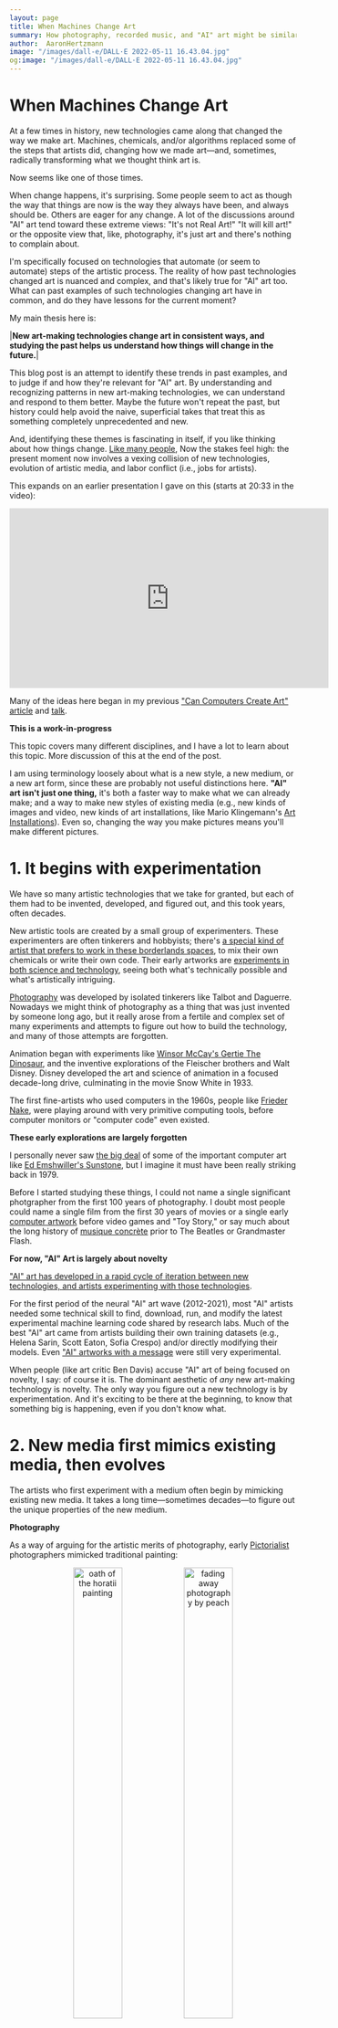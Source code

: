 ```yaml
---
layout: page
title: When Machines Change Art
summary: How photography, recorded music, and "AI" art might be similar.
author:  AaronHertzmann
image: "/images/dall-e/DALL·E 2022-05-11 16.43.04.jpg"
og:image: "/images/dall-e/DALL·E 2022-05-11 16.43.04.jpg"
---
```



# When Machines Change Art

At a few times in history, new technologies came along that changed the way we make art. Machines, chemicals, and/or algorithms replaced some of the steps that artists did, changing how we made art—and, sometimes, radically transforming what we thought think art is.

Now seems like one of those times.

When change happens, it's surprising. Some people seem to act as though the way that things are now is the way they always have been, and always should be. Others are eager for any change.  A lot of the discussions around "AI" art tend toward these extreme views: "It's not Real Art!" "It will kill art!" or the opposite view that, like, photography, it's just art and there's nothing to complain about.

I'm specifically focused on technologies that automate (or seem to automate) steps of the artistic process. The reality of how past technologies changed art is nuanced and complex, and that's likely true for "AI" art too. What can past examples of such technologies changing art have in common, and do they have lessons for the current moment?

My main thesis here is:

|**New art-making technologies change art in consistent ways, and studying the past helps us understand how things will change in the future.**|

This blog post is an attempt to identify these trends in past examples, and to judge if and how they're relevant for "AI" art. 
By understanding and recognizing patterns in new art-making technologies, we can understand and respond to them better.  Maybe the future won't repeat the past, but history could help avoid the naive, superficial takes that treat this as something completely unprecedented and new.

And, identifying these themes is fascinating in itself, if you like thinking about how things change.  [Like many people,](/2022/10/11/amateurs.html) Now the stakes feel high: the present moment now involves a vexing collision of new technologies, evolution of artistic media, and labor conflict (i.e., jobs for artists).

This expands on an earlier presentation I gave on this (starts at 20:33 in the video):

<center>
<iframe width="560" height="315" src="https://www.youtube.com/embed/56P-f_Dcxx8?start=1236" title="YouTube video player" frameborder="0" allow="accelerometer; autoplay; clipboard-write; encrypted-media; gyroscope; picture-in-picture" allowfullscreen></iframe>
</center>

Many of the ideas here began in my previous ["Can Computers Create Art" article](https://www.mdpi.com/2076-0752/7/2/18) and [talk](https://www.youtube.com/watch?v=APkitEWqdKw).

**This is a work-in-progress**

This topic covers many different disciplines, and I have a lot to learn about this topic. More discussion of this at the end of the post.

I am using terminology loosely about what is a new style, a new medium, or a new art form, since these are probably not useful distinctions here.  **"AI" art isn't just one thing,** it's both a faster way to make what we can already make; and a way to make new styles of existing media (e.g., new kinds of images and video, new kinds of art installations, like Mario Klingemann's [Art Installations](https://underdestruction.com/2020/08/29/appropriate-response/)).   Even so, changing the way you make pictures means you'll make different pictures.

# 1. It begins with experimentation

We have so many artistic technologies that we take for granted, but each of them had to be invented, developed, and figured out, and this took years, often decades.

New artistic tools are created by a small group of experimenters. These experimenters are often tinkerers and hobbyists; there's [a special kind of artist that prefers to work in these borderlands spaces](/2022/10/11/amateurs.html), to mix their own chemicals or write their own code. Their early artworks are [experiments in both science and technology](/2022/10/26/experimentation.html), seeing both what's technically possible and what's artistically intriguing.

[Photography](/2022/08/29/photography-history.html) was developed by isolated tinkerers like Talbot and Daguerre. Nowadays we might think of photography as a thing that was just invented by someone long ago, but it really arose from a fertile and complex set of many experiments and attempts to figure out how to build the technology, and many of those attempts are forgotten.

Animation began with experiments like [Winsor McCay's Gertie The Dinosaur](https://en.wikipedia.org/wiki/Gertie_the_Dinosaur), and the inventive explorations of the Fleischer brothers and Walt Disney. Disney developed the art and science of animation in a focused decade-long drive, culminating in the movie Snow White in 1933. 

The first fine-artists who used computers in the 1960s, people like [Frieder Nake](https://en.wikipedia.org/wiki/Frieder_Nake), were playing around with very primitive computing tools, before computer monitors or "computer code" even existed.

**These early explorations are largely forgotten** 

I personally never saw [the big deal](https://www.moma.org/collection/works/120542) of some of the important computer art like [Ed Emshwiller's Sunstone](https://www.youtube.com/watch?v=tMW15OajuKc), but I imagine it must have been really striking back in 1979. 

Before I started studying these things, I could not name a single significant photgrapher from the first 100 years of photography. I doubt most people could name a single film from the first 30 years of movies or a single early [computer artwork](https://en.wikipedia.org/wiki/Computer_art) before video games and "Toy Story," or say much about the long history of [musique concrète](https://en.wikipedia.org/wiki/Musique_concr%C3%A8te) prior to The Beatles or Grandmaster Flash.


**For now, "AI" Art is largely about novelty** 

["AI" art has developed in a rapid cycle of iteration between new technologies, and artists experimenting with those technologies](https://aaronhertzmann.com/2021/03/11/lifecycle.html). 

For the first period of the neural "AI" art wave (2012-2021), most "AI" artists needed some technical skill to find, download, run, and modify the latest experimental machine learning code shared by research labs.  Much of the best "AI" art came from artists building their own training datasets (e.g., Helena Sarin, Scott Eaton, Sofia Crespo) and/or directly modifying their models.  Even ["AI" artworks with a message](https://kcimc.medium.com/working-with-faces-e63a86391a93) were still very experimental.

When people (like art critic Ben Davis) accuse "AI" art of being focused on novelty, I say: of course it is. The dominant aesthetic of _any_ new art-making technology is novelty. The only way you figure out a new technology is by experimentation. And it's exciting to be there at the beginning, to know that something big is happening, even if you don't know what.




# 2. New media first mimics existing media, then evolves

The artists who first experiment with a medium often begin by mimicking existing new media. It takes a long time—sometimes decades—to figure out the unique properties of the new medium.

**Photography** 

As a way of arguing for the artistic merits of photography, early [Pictorialist](https://en.wikipedia.org/wiki/Pictorialism) photographers mimicked traditional painting:

<center>
<figure>
   <p float="left">
   <img src="../../../images/arthistory/david_painting.jpg" alt="oath of the horatii painting"  width="45%"/>&nbsp;<img src="../../../images/photohistory/peach.jpg" alt="fading away photography by peach" width="45%"/>
</p>
  <figcaption align="center"><i>Classical compositions in <a href="https://en.wikipedia.org/wiki/Oath_of_the_Horatii">painting (1784)</a> and <a href="https://en.wikipedia.org/wiki/Henry_Peach_Robinson">photography (1858)</a></i></figcaption>
</figure>
</center>

As photography matured, some painters decided that this kind of realism wasn't actually art, and created more hazy, impressionistic images, like Whister's Nocturne—which the Pictorialists then mimicked:

<center>
<figure>
   <p float="left">
   <img src="../../../images/arthistory/nocturne.jpg" alt="TODO"  width="45%"/>&nbsp;<img src="../../../images/photohistory/morning.jpg" alt="Whistler's Nocturne painting" width="45%"/>
</p>
  <figcaption align="center"><i>Hazy atmospheric styles in <a href="https://en.wikipedia.org/wiki/Nocturne:_Blue_and_Gold_%E2%80%93_Old_Battersea_Bridge">painting (1872)</a> and <a href="https://en.wikipedia.org/wiki/Pictorialism#/media/File:Clarence_Hudson_White_-_Morning_-_Google_Art_Project.jpg">photography (1908)</a></i></figcaption>
</figure>
</center>

Two developments allowed photography to move beyond mimickry in the early 20th Century. First, the  growth of Modern Art both shifted the aesthetic cutting edge; "art" was no longer about illusionistic painting.  Second, photography had been recognized as an art form by major institutions.  Photographers like [Group f/64](https://en.wikipedia.org/wiki/Group_f/64) began to explore new directions, considering the unique properties of the photography as a medium, rather than trying to repeat past styles.


**Cinema** 

In 1895, the Lumière brothers made some of the first moving pictures:

<center>
<iframe width="560" height="315" src="https://www.youtube.com/embed/DEQeIRLxaM4" title="YouTube video player" frameborder="0" allow="accelerometer; autoplay; clipboard-write; encrypted-media; gyroscope; picture-in-picture" allowfullscreen></iframe>
</center>

It doesn't seem like much now, but, at the time, it must have been so amazing just to see the pictures move at all.  

Within a decade, people were telling stories with film. The early movies were much like filmed stage-plays, with a static camera, and actors making big gestures like Vaudevillians. It took several decades for artists to develop the language of film, including editing and camera techniques.  Here's a clip of media scholar Janet Murray summarizing this history:

<center>
<iframe width="560" height="315" src="https://www.youtube.com/embed/PyI_b_a_lNs?clip=Ugkx8Q7X89M3Pi2sPpahbz3y4pupBmnjUOoo&amp;clipt=EPi9CBjgvwo" title="YouTube video player" frameborder="0" allow="accelerometer; autoplay; clipboard-write; encrypted-media; gyroscope; picture-in-picture" allowfullscreen></iframe>
</center>
(sorry for the looping)

Cinema was invented in the 1890s, but the first movies we now think of as masterpieces arrived decades later, like Modern Times (1936), Snow White (1937), and Citizen Kane (1941). (Only if you are a film buff you can probably think of great films that came out earlier, like Buster Keaton's "The General" from 1927 or "Nosferatu".)

**Hip-Hop**

Or, consider the way **hip-hop** [began as house party music, repurposing funk records with turntable and fader](https://www.youtube.com/watch?v=10C-Q3NIlzU). 
The earliest rappers were inspired by [comedians](https://www.youtube.com/watch?v=NRS62nccwmw) and [poets](https://www.youtube.com/watch?v=QnJFhuOWgXg).  Then the DJs started scratching
<center>
<iframe width="560" height="315" src="https://www.youtube.com/embed/oA-OpvH4CIQ" title="YouTube video player" frameborder="0" allow="accelerometer; autoplay; clipboard-write; encrypted-media; gyroscope; picture-in-picture" allowfullscreen></iframe>
</center>
and turntablism and remixing and sampling culture went [far far from that original party music, into all sorts of far-out directions like jungle music](https://www.youtube.com/watch?v=5SaFTm2bcac).

Hip-hop started in the 1970s as fun party music, meant to be danced to and forgotten. In 2018, Kendrick Lamar won the Pulitzer Prize for Music.



**Computer art**

When people starting making art with computers, they consciously mimicked abstract artworks, as in 
A. Michael Noll's 1964 [Computer Composition with Lines](http://dada.compart-bremen.de/item/artwork/5) (based on [a Mondrian painting](https://arthistoryproject.com/artists/piet-mondrian/composition-with-lines-composition-in-black-and-white/)) and
Frieder Nake's 1965 [Hommage à Paul Klee](https://collections.vam.ac.uk/item/O211685/hommage-a-paul-klee-13965-print-nake-frieder/hommage-%C3%A0-paul-klee-13965-print-nake-frieder/), inspired by a [Klee painting](https://www.mutualart.com/Artwork/Highroad-and-Byroads/9FCBB157DACDFADF).

**Does "AI Art" start out by mimicking?** 

Much of the history of "AI" art is imitation. Most commonly, [style transfer explicitly mimics existing artists](https://mrl.cs.nyu.edu/publications/image-analogies), with lots of "Van Gogh" and "Picasso" styles, and newer diffusion has a lot of ["in the style of"](/2022/05/25/dall-e.html). These are new styles in the spirit of existing artists rather than existing replications. 
More generally, aesthetically, a lot of "AI" art is about mimicking existing things: movie stills, conceptual art, 

The lessons of history is that this simulation is temporary: people aren't going to want "paintings in the style of Van Gogh" for very long (if they ever do). "AI" art may evolve into something very different.

One could also make the case that the popularity of [visual indeterminacy in GAN Art](https://direct.mit.edu/leon/article-abstract/53/4/424/96926/Visual-Indeterminacy-in-GAN-Art?redirectedFrom=fulltext) refers to [indeterminate visuals in Modern art](https://www.nytimes.com/interactive/2021/01/29/arts/design/juan-gris-cubism-collage.html), although without any specific reference in style.  It's more the feeling that's similar; GAN art often "feels like" Modern art because of the indeterminacy and ambiguity.



# 3. The Backlash ("This will kill art / This is Not Art")


The knee-jerk response to new technology is [often hyperbolic pessimism](https://www.amyorben.com/publication/2020_orben_pops/).  New technology can indeed have significantly negative impacts, but the initial backlash typically gets it completely wrong.

**Status quo bias**

In [a 1999 essay](https://douglasadams.com/dna/19990901-00-a.html), the novelist Douglas Adams wrote:

<p>
<div style="border:1px solid black; padding-left:10px; padding-top:10px">
I've come up with a set of rules that describe our reactions to technologies:
<ol>
<li> Anything that is in the world when you're born is normal and ordinary and is just a natural part of the way the world works.</li>
<li> Anything that's invented between when you're fifteen and thirty-five is new and exciting and revolutionary and you can probably get a career in it.</li>
<li> Anything invented after you’re thirty-five is against the natural order of things. </li>
</ol>
</div>
</p>

This is now called [Status Quo bias](https://en.wikipedia.org/wiki/Status_quo_bias), an emotional preference for the current state of things. In one recent study, [researchers' found evidence supporting Adams' description](https://journals.sagepub.com/doi/abs/10.1177/09567976221102868).
They described a new technology to participants, and, for each participant, told them a different year of the technology's invention. They repeated this for many technologies and participants, and they found that **peoples' judgments of whether a new technology is beneficial is best predicted by whether it was invented before or after they were born.**

There are numerous famous examples of people condemning new technologies. [Plato bemoaned that invention of writing would ruin ruin peoples' memories](https://people.umass.edu/sharris/in/e491ho/PlatoWriting.htm).  

Sociologists and psychologists have several theories why some people tend to predict catastrophe for new technologies. One possible explanation is that, for some people, it's hard to imagine the benefits of new inventions—which are diffuse and ambiguous—as compared to the very real prospect of losing something we have.  The positives and negatives are real, but they're often not the things that people are afraid of.

**We prefer the music of our formative years**

Something similar happens with artistic taste. So many times have I heard someone say "All of today's music sucks, it was better in the 90s" or "the 80s" or in the days of The Beatles and Elvis. Somehow it has all gone downhill since the speaker came of age.  Indeed, [numerous studies show that people prefer the music from their youth](https://journals.sagepub.com/doi/10.1177/2059204320965058). 

My favorite example came when, years ago, I bought a CD reissue of "Getz/Gilberto," the album that made "The Girl from Ipanema" famous, and it included <a href="https://coverartarchive.org/release/07965278-f955-44a5-b41f-ea03a2f3e303/28682913595.pdf">these liner notes by a jazz critic</a>:

<center>
<figure>
   <p float="left">
   <a href="../../../images/statusquo/getzgilberto.jpg"><img src="../../../images/statusquo/getzgilberto.jpg" alt="Liner notes for Getz/Gilberto reissue by Doug Ramsey" width="60%"/></a>
</p>
</figure>
</center>

For this critic, it was self-evident that pop music had become garbage by 1956, and was garbage ever since then.

**Wrong or impossible standards**

I often read things like "AI art is no good because it hasn't give me the same experience as a Rembrandt does", or whatever once provided the speaker with a profound formative experience. 

In respected novelist and activist [Wendell Berry's 1987 essay on why he will never buy a computer for writing](https://classes.matthewjbrown.net/teaching-files/philtech/berry-computer.pdf), he writes (with obvious skepticism) that he will only respect computers as a writing tool when someone uses a computer to produce a work of art comparable to Dante.  Back in 1987 there probably hadn't been great literature written on computers, but surely there now has.   In 2010, [Roger Ebert wrote that video games could never be art](https://www.rogerebert.com/roger-ebert/video-games-can-never-be-art), because no existing game was worthy of comparison to the great historical masterpieces.

It sounds a lot like [Disruptive Innovation](https://en.wikipedia.org/wiki/Disruptive_innovation), where established players dismiss new technology because it doesn't perform as well as the old thing according to the old standards. But, because it's cheaper and easier than the old thing, it serves more customers and eventually surpasses the old thing. It turns out that the old standards weren't eternal.
 

**At this early stage in "AI" Art, the Weirdness is the point.**

Some of the complaints about "AI" art complain about it looking "off," lacking the personal touch of hand-drawn art. It doesn't look like what we're used to; it doesn't work by the traditional standards of experts. It looks weird.

The weirdness is what makes it exciting; it's a sign that there's something new going on here, and we don't yet quite know what it is.  The weirdness is a sign that "AI" art isn't quite the same artform or tool as before, and that it functions subtly differently.

This kind of [weirdness only appeals to certain kinds of people](/2022/10/11/amateurs.html), as exemplified by  Janelle Shane's blog ["AI weirdness"](https://www.aiweirdness.com/).


**Can technology be bad for art?** 

The effects of new technologies can be complex and nuanced. In the words of [Kranzberg's First Law](https://www.jstor.org/stable/3105385), "Technology is neither good nor bad; nor is it neutral".
On one hand, new distribution mechanisms can shift the balance of power, and I'll discuss this later.

But **I cannot think of a single example of a new artistic tool or medium that is objectively "bad for art."** In all the many times people have claimed that a new medium like photography is going to kill art, it's never been true. Not all technology has been great for art, but when a technology leads to "bad art"—like [Smell-o-Vision](https://en.wikipedia.org/wiki/Smell-O-Vision)—or it's artistically limited—like [autotune](https://en.wikipedia.org/wiki/Auto-Tune)—it doesn't last.  When people say these kinds of things about "AI" art, I cannot take these claims seriously, because this kind of claim has never ever been true in the past.  At worst, it'll be a fad, but never the death of art.

There are certainly those that bemoan new technologies, like Neil Postman's 1985 claim that [the success of television dumbed-down public discourse](https://en.wikipedia.org/wiki/Amusing_Ourselves_to_Death).  Perhaps television has been bad for society.  That doesn't mean that television is automatically an "artistically bad medium". That doesn't make it good for society, but neither is it neutral; the case isn't simple or clear-cut.

Can you think of a new artistic tool or medium that, decades later, we _regret as an art medium_? I cannot.








# 4. Changing skills, more creators ("This will kill jobs for artists")

**Note: I am continuing to edit this section, it's not done. It's a tricky topic.**

On the other hand, the effect of technology on jobs is more nuanced and difficult, and a broad topic in general. Famously, [the Luddites](https://en.wikipedia.org/wiki/Luddite) were textile workers that [sabotaged](https://en.wikipedia.org/wiki/Sabotage#Etymology) new machines that replaced their jobs. New technologies do not eliminate the need for artists, but they transform the nature of the artistic process, and the kind of work.  The topic of how new technology affects jobs is an old one, widely studied by economists beyond just the discussion of art.

The effects are different for artistic media and distribution media.  Both the electronic synthesizer and music recording technology were predicted to kill art, and both did transform art, but in very different ways. In this essay I'm mostly talking about new artistic tools, but I'll come back to distribution media in the next section.




**Photography** did replace the need for portrait painters; most of them had to learn the new technology, as portrait studios replaced the inferior silhouette techniques and the more difficult and expensive portraiture. Photography replaced practical drafting skills for architecture and record-keeping, and displaced the veduta painters that sold who postcards to travelers in Italy. But, far more people can use photography to communicate today and make different kinds of art than could paint.
 
**Cinema**, in its early days, required big bulky cameras and lights. Film was developed on strips of film, and editing movies required physically cutting strips of film with scissors and taping them together; just managing all these strips of film was a lot of work. By the 80s, an indie filmmaker could do his own cinematography; the initial development of digital video editing replaced cutting strips of film with moving files around on a computer. Many of the jobs around cinematography and film editing were whittled. Nowadays, many of the videos we watch are made by a single person filming and editing on their phone and sharing on social media.  Filmmaking has gone from a massive, multiperson effort to something you can do alone in your living room. More people are making video—and sharing them on social media—than ever before. Yet, big budget filmmaking and TV are still massive enterprises, huge labor-intensive productions engaging large numbers of skilled crew and technicians.  As the technology has gotten better, the scale and breadth of filmmaking has expanded dramatically.

**The shift from hand-drawn to computer animation** provides one example of this. In the 1980s, Disney animators were scared of computers, fearing that computers would replace them entirely. But then Pixar built an extraordinarily-successful business of making computer-animated movies—directed, written, and animated by enormously talented artists. The computer didn't do the animation, it was a new animation tool. 

By the early 2000s, Disney's traditional cel animation business was in bad shape. Together with Pixar's success, they interpreted this as signalling the death of traditional cel animation. They  shut down cel animation in Burbank, and laid off any traditional animators that couldn't learn computer animation.  Once Disney bought Pixar, Pixar's leadership took over Disney animation and resurrected Disney cel animation, because they loved the traditional art form and Disney's history. Yet, [their first traditional animation wasn't considered successful enough](https://en.wikipedia.org/wiki/The_Princess_and_the_Frog#Impact,_debates,_and_legacy), and they gave up on traditional animation for good.  Audiences viewed it as old-fashioned.  Styles and tastes change, and technology is one of the driving factors.  

But now, there are opportunities for many more animators than before, because 3D computer animation makes smaller projects much more feasible, and computer animation is used throughout "live action" films. Avatar is basically a computer animated movie with occasional actors and sets.  VFX industry jobs are a mess now, but this is more about the business than the technology; Walt Disney had his own labor issues in the 1940s.

The Disney transition to computer animation is actually a lot more nuanced than that simple history. Disney animation faltered in the 2000s because of management dysfunction following the death of Frank Wells in a helicopter crash; most of those Disney animations were quite bad regardless of medium. "The Princess and The Frog" actually made a lot of money, just not the blockbuster success needed to justify its existence. Hand animation styles aren't actually dead; they're alive and well outside the US (using computers heavily in the process, as they had been at Disney), and Sony's fantastic Spider-Verse movies are an encouraging sign for stylistic innovation in American animation. 

When **Recorded music was invented**, musicians were worried it would take their jobs: why go listen to live music when you can buy a record and listen to it at home? 

In the 1920s, [the American Federation of Musicians (AFM) union decried music recording and forbid orchestras from recording albums](https://en.wikipedia.org/wiki/American_Federation_of_Musicians#Technology_and_legislation), a move that led to the growth of recorded folk music. 

Then, in 1927, the first movie with an audio soundtrack came out, and, within a few years, 20,000 live musicians lost their jobs performing in movie theatres.  The AFM launched [a campaign of newspaper advertisements against movie soundtracks](https://www.smithsonianmag.com/history/musicians-wage-war-against-evil-robots-92702721/), including some illustrations that could still be used today:

<center>
<figure>
   <p float="left">
   <img src="../../../images/cinemahistory/robot_sings_of_love.jpg" alt="1930 advertisement against recorded music in cinemas: the robot sings of love" width="60%"/>
</p>
</figure>
</center>

Then, in the 1930s, the AFM fought against the use of recorded music on the radio.

Obviously, use of movie soundtracks truly enlarged and invigorated the cinema artform: just the idea that you could have music specifically composed and recorded for the movie itself changed the genre, to say nothing of eidetic music, sound effects, and so on.  

Even if the one part of the profession was decimated (performing music in movie theatres), other roles for musicians have expanded greatly.  

**Lil Nas X** is a favorite example.  At one point he was just some unemployed guy in his bedroom, finding beats online and rapping over them. He found a beat by some Dutch guy making beats in his attic—that he'd made by sampling a Nine Inch Nails song—and licensed it for $30; Lil Nas X shared his song  ["Old Town Road,"](https://en.wikipedia.org/wiki/Old_Town_Road) online, and it became huge...  the megahit of 2019. 

<center>
<iframe title="New York Times Video - Embed Player" width="480" height="321" frameborder="0" scrolling="no" allowfullscreen="true" marginheight="0" marginwidth="0" id="nyt_video_player" src="https://www.nytimes.com/video/players/offsite/index.html?videoId=100000006445156"></iframe>
</center>

None of this would have been possible ten years ago. And imagine all the people involved in making, recording, and distributing a record 50 years ago.

Did the total number of musicians making a living from music go up or down (relative to the overall decline of the middle class)? I don't know if numbers are available for this.  It could be there's less room for megastars like Lil Nas X who got extremely lucky.

Likewise, we have fewer painters today, but many many more people making pictures in one way or another.

**The Short-Term versus the Long-Term** 

These debates over technology's effects tend to mix up two different things: what happens to workers right now, and what happens over time.  [It's important to distinguish the short-term and long-term impacts](https://www.jstor.org/stable/3105385).

On one hand, it's hard to look back in history and say "we shouldn't have invented X just so that the people 100 years ago could have kept their jobs."  At what point do we decide that technological progress or artistic development should stop?  At what point in history did we make a mistake by continuing to invent new things or to develop new artistic styles, and why is "right now" somehow that time?  

On the other hand, it does seem heartbreaking and wrong to have a class of people left out in the cold if their skills become obsolete. In the past year, many working artists have shared their genuine anxiety and fear over what these technologies mean for their livelihoods and identities. Unfortunately, we here in the US do not have much of a social safety net, so, if you lose your employment for whatever reason, even just bad luck, you can really be out in the cold.

I've heard a lot of past stories of traditional artists—like illustrators and designed and the Disney animators mentioned above—who were left behind by the transition to digital tools a few decades ago.  Some could make the transition and some couldn't.  (To have it happen as a result of models trained from their own data feels much worse, but I think this is a totally separate issue intellectually, if not emotionally; see point 6 below.) 

Interestingly, in the 1930s, some countries musicians' unions [secured a fund to support performance musicians put out of work](https://timesmachine.nytimes.com/timesmachine/1929/11/17/92007058.html?pageNumber=164) by sound recording technology.



# 5. New distribution technologies shift the balance of power

In this post I am mainly talking about artistic tools and media, but it's also important to look at the adjacent topic of distribution media: the way new technologies change when, where, and how we buy and appreciate art also transform art.  A lot of the sins that people assign to new technologies are really around the new business shifts that they enable, rather than them being "bad art."

The role of new distribution platforms, [like recorded music](http://cup.columbia.edu/book/electric-sounds/9780231136761), is a big topic with [a long and complex history](https://medium.com/@Vinylmint/history-of-the-record-industry-1920-1950s-6d491d7cb606).  The technologies that enable mass distribution also tend to enable consolidation of power (unless there antitrust mechanisms are enforced); I enjoyed the book [Chokepoint Capitalism](https://www.penguinrandomhouse.com/books/710957/chokepoint-capitalism-by-cory-doctorow-and-rebecca-giblin/) on this topic.  [Here's their chapter on how online distribution for music have been a huge double-edged sword for musicians](https://www.wired.com/story/spotify-streaming-playlists-music/). 

Arguably there are fewer musicians now that we have recorded music; we see live performers far less often than we used to, and fewer actors.  It seems like families and friends used to entertain themselves with homemade music at home, a tradition I pine for, especially since I never learned to make music myself.

But there's a gray area: new distribution platforms lead to new styles of art. The transition from live performance to recorded music—and then to music sold in Long Playing (LP) records—changed music, leading to things like [album-oriented rock](https://en.wikipedia.org/wiki/Album-oriented_rock) and TikTok remixes (like Old Town Road) that are only possible with recorded media.  New distribution platforms create new media (but not the other way around).



# 6. External socioeconomic issues are reflected

New art technologies don't exist in a vacuum—they inherit the sociopolitical issues around them. Hip-hop came from dual turntables and faders—as deployed in funk party culture in poor New York neighborhoods. When hip-hop blew up in the 1980s, the backlash said "hip-hop isn't really music" or "it's degenerate." While this was in part about aesthetics (when "it's not music" means "it doesn't sound like the music I grew up with"), it was mostly racism.

"AI" art suffers from many ethical issues, which I am deeply ambivalent about, because I'm enthusiastic about the potential of new artistic tools, but concerned about the harms.

I argue these issues are not really about art. **The ethical issues of "AI" art are instances of the ethical issues of "AI."**

Whether or not it is "ok" to train models on peoples' data without their consent is a huge societal question that's much broader than where artistic training data comes from.  From an artistic point of view, [inspiration and remix are essential to art throughout history](https://www.everythingisaremix.info/watch-the-series); it's just direct copying that's generally not been "ok".  Likewise, racial bias and representation in image results have been a problem in search engines, automated ad targetting, and beyond; the question of what to do about it is similar to the question for image generation. And, misleadingly saying that the "AI" software is itself an artist reflects broader problems and potential harms of "AI" hype.

Perhaps the questions of "AI" art ethics will force a broader reckoning of some of the problems of "AI" ethics. Conversely, if we as a society conclude that it's ok to train models on peoples' data without their consent or involvement—which already happens widely today—then it seems like the same principle should apply to "AI" art models as well (provided the outputs aren't direct copies).

In a way, the debate over "AI" art reminds me of the [complex debate over cultural appropriation](https://www.sfchronicle.com/food/restaurants/article/asian-cultural-appropriation-food-sf-soleil-ho-16172795.php), a  conflict of norms around art and different communities that doesn't have easy answers or resolution; the important issues get reduced to caricatures. Still, I maintain it's about the societal issues: I don't think anyone publicly argues anymore that White rock-and-roll is _objectively_ worse than the Black music from which it was originally derived. It's not about the quality of the art, but the way it was produced and who benefitted.




# 7. We rethink what art is

[Different eras have had radically different notions of what art "is"](/2022/09/27/art-eras.html), and some shifts in the definition of art have been spurred by technological change. Even the distinct concepts of "art" and "artist" [didn't really exist until the societal transformations spurred by the Industrial Revolution](/2022/09/27/art-eras.html). 

**Photography** [automated things thought to be the sole domain of human creativity and skill](/2022/08/29/photography-history.html). It led to a rethinking of what "art is" and [the Modern Art movement](/2022/09/27/art-eras.html).

**Hip-hop** grew—in part—from the technology of dual turntables with faders. Hip-hop relied heavily on remix and repurposing existing music, collaging it into something unrecognizably different. This led to a greater appreciation of the role of remix in art, from Homer to Shakepeare and beyond, and the idea that ["Everything is a remix"](https://www.everythingisaremix.info/watch-the-series), which [complicates simplistic notions of ownership and copyright](https://en.wikipedia.org/wiki/Remix_(book)).


Now, **"AI" art** promises something similar, as we attempt to grapple what it means when algorithms appear to be doing things that we thought were the sole domain of human creativity, and we need to revise our understanding of what an artist does—what wasn't creativity but skill, what it means to make art with these tools, and what is the real essence of human creativity.


# Is it different this time?

Extrapolating from all these trends risks overlooking how this time is different. But, so far, many of the claims about how it's different seem hyperbolic to me, ungrounded in the reality of how these algorithms actually work (e.g., people who compare "human artists" to "AI artists").

Moreover, the common trends and the underlying mechanisms line up so well between the current "AI" art and the past examples. A machine automates some stages of the process that people thought was essential to what artists did. These algorithms are generative art, and people have been making generative art for decades.  These algorithms automate more of the generative process than before, but they don't automate the high-level decisionmaking and curation key to many kinds of art. 

These technologies will be highly transformative and impactful, but artists won't be obsolete; we'll always need and value human artists, in some form.

Perhaps the word "artist" could start to describe algorithms. A "[computer](https://en.wikipedia.org/wiki/Computer_(occupation))" used to be a person and now it's a machine. But even if that happens, people will know the difference, just like we know the difference between a human messenger and Instant Messenger.


# "Laws": First Draft

A colleague recommended framing some of these ideas as "laws," and, after reading [Kranzberg's laws and discussion around them](https://www.jstor.org/stable/3105385), it seems like it's a bit of an art to formulate them.  Here are a few first stabs at some possible laws:

|New technologies for making art are accused of threatening to "kill" art and make artists obsolete, but, in the long run, they enrich art and expand opportunities for people to make art.|

But conversely:

|New technology can hurt established artists in the short-run by shifting the economic balance of power.|

I think these need work; it's an interesting exercise.


# This is a work-in-progress

I'm still developing these ideas, and it's an ambitious project.  This topic crosses many disciplines: Media Studies, Art History, History of Science, Psychology, Labor Economics, AI, Ethics, Disruptive Innovation, and maybe even critical theory and STS.   Just talking about the history of photography, or the Luddites, or dataset ethics _alone_ doesn't do justice to the topic.  There are a whole lot of different ideas here, and, really, there's enough here for a book.

I'm not an expert in many of these fields this topic covers (and maybe no one is).  I still have a lot to learn; next on my reading list are books by Lev Manovich and Marshall McLuhan.  I'd like to publish this as a paper someday, and would be interested in connecting with experts on this.  I'm not even sure where best to publish.   



<hr>
Thanks to Rif A. Saurous, Serge Belongie, Juliet Fiss, and others who commented.

